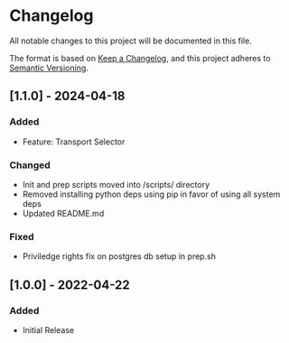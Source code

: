 # Changelog

All notable changes to this project will be documented in this file.

The format is based on [Keep a Changelog](https://keepachangelog.com/en/1.1.0/),
and this project adheres to [Semantic Versioning](https://semver.org/spec/v2.0.0.html).

## [1.1.0] - 2024-04-18

### Added

- Feature: Transport Selector

### Changed

- Init and prep scripts moved into /scripts/ directory
- Removed installing python deps using pip in favor of using all system deps
- Updated README.md

### Fixed

- Priviledge rights fix on postgres db setup in prep.sh

## [1.0.0] - 2022-04-22

### Added

- Initial Release

